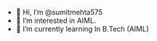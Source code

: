 - 👋 Hi, I’m @sumitmehta575
- 👀 I’m interested in AIML.
- 🌱 I’m currently learning In B.Tech (AIML)

<!---
sumitmehta575/sumitmehta575 is a ✨ special ✨ repository because its `README.md` (this file) appears on your GitHub profile.
You can click the Preview link to take a look at your changes.
--->
